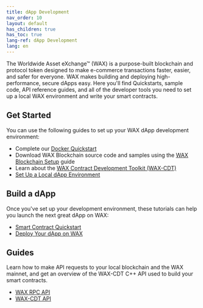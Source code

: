 ```yaml
---
title: dApp Development
nav_order: 10
layout: default
has_children: true
has_toc: true
lang-ref: dApp Development
lang: en
---
```

The Worldwide Asset eXchange™ (WAX) is a purpose-built blockchain and protocol token designed to make e-commerce transactions faster, easier, and safer for everyone. WAX makes building and deploying high-performance, secure dApps easy. Here you'll find Quickstarts, sample code, API reference guides, and all of the developer tools you need to set up a local WAX environment and write your smart contracts.
## Get Started

You can use the following guides to set up your WAX dApp development environment:

  * Complete our [Docker Quickstart](/en/dapp-development/docker-setup)
  * Download WAX Blockchain source code and samples using the [WAX Blockchain Setup](/en/dapp-development/wax-blockchain-setup) guide
  * Learn about the [WAX Contract Development Toolkit (WAX-CDT)](/en/dapp-development/wax-cdt)
  * [Set Up a Local dApp Environment](/en/dapp-development/setup-local-dapp-environment)

<span class="anchor" id="buildDapp"></span>
<h2>Build a dApp</h2>

Once you've set up your development environment, these tutorials can help you launch the next great dApp on WAX:

  * [Smart Contract Quickstart](/en/dapp-development/smart-contract-quickstart)
  * [Deploy Your dApp on WAX](/en/dapp-development/deploy-dapp-on-wax)

<span class="anchor" id="guides"></span>
<h2>Guides</h2>

Learn how to make API requests to your local blockchain and the WAX mainnet, and get an overview of the WAX-CDT C++ API used to build your smart contracts.

  * [WAX RPC API](/en/api-reference)
  * [WAX-CDT API](/en/api-reference/cdt_api)